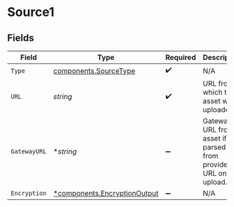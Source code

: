 # Source1


## Fields

| Field                                                                       | Type                                                                        | Required                                                                    | Description                                                                 |
| --------------------------------------------------------------------------- | --------------------------------------------------------------------------- | --------------------------------------------------------------------------- | --------------------------------------------------------------------------- |
| `Type`                                                                      | [components.SourceType](../../models/components/sourcetype.md)              | :heavy_check_mark:                                                          | N/A                                                                         |
| `URL`                                                                       | *string*                                                                    | :heavy_check_mark:                                                          | URL from which the asset was uploaded.                                      |
| `GatewayURL`                                                                | **string*                                                                   | :heavy_minus_sign:                                                          | Gateway URL from asset if parsed from provided URL on upload.               |
| `Encryption`                                                                | [*components.EncryptionOutput](../../models/components/encryptionoutput.md) | :heavy_minus_sign:                                                          | N/A                                                                         |